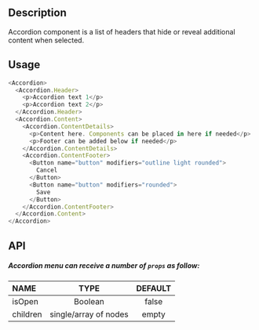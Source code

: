 ## Description

Accordion component is a list of headers that hide or reveal additional content when selected.

## Usage

```js
<Accordion>
  <Accordion.Header>
    <p>Accordion text 1</p>
    <p>Accordion text 2</p>
  </Accordion.Header>
  <Accordion.Content>
    <Accordion.ContentDetails>
      <p>Content here. Components can be placed in here if needed</p>
      <p>Footer can be added below if needed</p>
    </Accordion.ContentDetails>
    <Accordion.ContentFooter>
      <Button name="button" modifiers="outline light rounded">
        Cancel
      </Button>
      <Button name="button" modifiers="rounded">
        Save
      </Button>
    </Accordion.ContentFooter>
  </Accordion.Content>
</Accordion>
```

## API

##### Accordion menu can receive a number of `props` as follow:

| NAME     |         TYPE          | DEFAULT |
| :------- | :-------------------: | :-----: |
| isOpen   |        Boolean        |  false  |
| children | single/array of nodes |  empty  |
